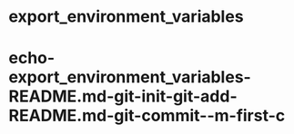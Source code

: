 # export_environment_variables
# echo-export_environment_variables-README.md-git-init-git-add-README.md-git-commit--m-first-c
